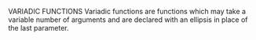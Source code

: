 VARIADIC FUNCTIONS
Variadic functions are functions which may take a variable number of arguments and are declared with an ellipsis in place of the last parameter.
